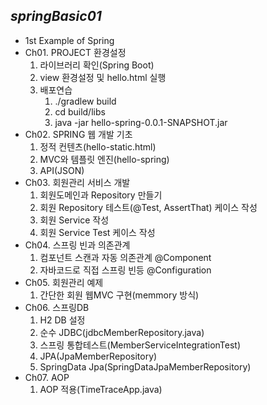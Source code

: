 ## *springBasic01*
  + 1st Example of Spring
  + Ch01. PROJECT 환경설정
    1. 라이브러리 확인(Spring Boot)
    2. view 환경설정 및 hello.html 실행
    3. 배포연습
       1. ./gradlew build
       2.  cd build/libs
       3. java -jar hello-spring-0.0.1-SNAPSHOT.jar
  + Ch02. SPRING 웹 개발 기초
    1. 정적 컨텐츠(hello-static.html)
    2. MVC와 템플릿 엔진(hello-spring)
    3. API(JSON)
  + Ch03. 회원관리 서비스 개발
    1. 회원도메인과 Repository 만들기
    2. 회원 Repository 테스트(@Test, AssertThat) 케이스 작성
    3. 회원 Service 작성
    4. 회원 Service Test 케이스 작성
  + Ch04. 스프링 빈과 의존관계
    1. 컴포넌트 스캔과 자동 의존관계 @Component
    2. 자바코드로 직접 스프링 빈등 @Configuration
  + Ch05. 회원관리 예제
    1. 간단한 회원 웹MVC 구현(memmory 방식)
  + Ch06. 스프링DB
    1. H2 DB 설정
    2. 순수 JDBC(jdbcMemberRepository.java)
    3. 스프링 통합테스트(MemberServiceIntegrationTest)
    4. JPA(JpaMemberRepository) 
    5. SpringData Jpa(SpringDataJpaMemberRepository)
  + Ch07. AOP
    1. AOP 적용(TimeTraceApp.java)
